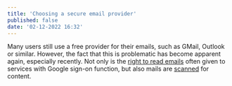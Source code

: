 ```yaml
---
title: 'Choosing a secure email provider'
published: false
date: '02-12-2022 16:32'
---
```


Many users still use a free provider for their emails, such as GMail, Outlook or similar. However, the fact that this is problematic has become apparent again, especially recently. Not only is the [right to read emails](https://www.theverge.com/2018/7/2/17527972/gmail-app-developers-full-email-access)<span class="external-icon"> often given to services with Google sign-on function, but also mails are [scanned](https://proton.me/blog/google-privacy-problem)<span class="external-icon"> for content.